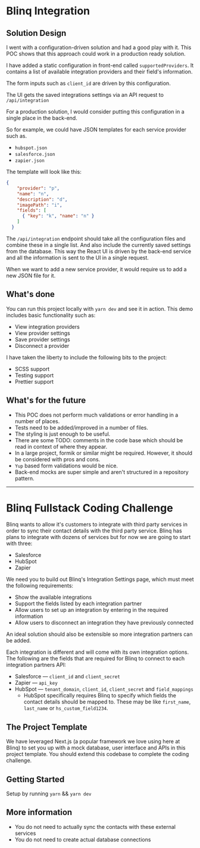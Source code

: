 # Blinq Integration


## Solution Design

I went with a configuration-driven solution and had a good play with it. This POC shows that this approach could work in a production ready solution.

I have added a static configuration in front-end called `supportedProviders`. It contains a list of available integration providers and their field's information.

The form inputs such as `client_id` are driven by this configuration. 

The UI gets the saved integrations settings via an API request to `/api/integration`

For a production solution, I would consider putting this configuration in a single place in the back-end.

So for example, we could have JSON templates for each service provider such as.

- `hubspot.json`
- `salesforce.json`
- `zapier.json`

The template will look like this:

```json
{
    "provider": "p",
    "name": "n",
    "description": "d",
    "imagePath": "i",
    "fields": [
      { "key": "k", "name": "n" }
    ]
  }
```

The `/api/integration` endpoint should take all the configuration files and combine these in a single list. And also include the currently saved settings from the database. This way the React UI is driven by the back-end service and all the information is sent to the UI in a single request.

When we want to add a new service provider, it would require us to add a new JSON file for it.


## What's done

You can run this project locally with `yarn dev` and see it in action. This demo includes basic functionality such as:
- View integration providers
- View provider settings
- Save provider settings
- Disconnect a provider

I have taken the liberty to include the following bits to the project:
- SCSS support
- Testing support
- Prettier support


## What's for the future

- This POC does not perform much validations or error handling in a number of places.
- Tests need to be added/improved in a number of files.
- The styling is just enough to be useful.
- There are some TODO: comments in the code base which should be read in context of where they appear.
- In a large project, formik or similar might be required. However, it should be considered with pros and cons.
- `Yup` based form validations would be nice.
- Back-end mocks are super simple and aren't structured in a repository pattern.



----------------------------

# Blinq Fullstack Coding Challenge

Blinq wants to allow it's customers to integrate with third party services in order to sync their contact details with the third party service. Blinq has plans to integrate with dozens of services but for now we are going to start with three:

- Salesforce
- HubSpot
- Zapier

We need you to build out Blinq's Integration Settings page, which must meet the following requirements:

- Show the available integrations
- Support the fields listed by each integration partner
- Allow users to set up an integration by entering in the required information
- Allow users to disconnect an integration they have previously connected

An ideal solution should also be extensible so more integration partners can be added.

Each integration is different and will come with its own integration options. The following are the fields that are required for Blinq to connect to each integration partners API:

- Salesforce — `client_id` and `client_secret`
- Zapier — `api_key`
- HubSpot — `tenant_domain`, `client_id`, `client_secret` and `field_mappings`
  - HubSpot specifically requires Blinq to specify which fields the contact details should be mapped to. These may be like `first_name`, `last_name` or `hs_custom_field1234`.

## The Project Template

We have leveraged Next.js (a popular framework we love using here at Blinq) to set you up with a mock database, user interface and APIs in this project template. You should extend this codebase to complete the coding challenge.

## Getting Started

Setup by running `yarn` && `yarn dev`

## More information

- You do not need to actually sync the contacts with these external services
- You do not need to create actual database connections
